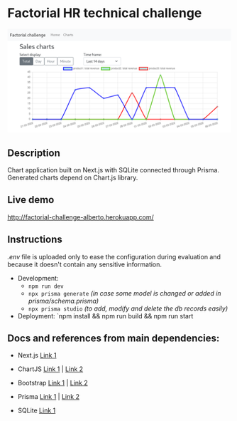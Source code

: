 # Factorial HR technical challenge

![Screenshot of factorial challenge repo](screenshot.png)

## Description

Chart application built on Next.js with SQLite connected through Prisma. Generated charts depend on Chart.js library.

## Live demo

http://factorial-challenge-alberto.herokuapp.com/

## Instructions

_.env_ file is uploaded only to ease the configuration during evaluation and because it doesn't contain any sensitive information.

-   Development:
    -   `npm run dev`
    -   `npx prisma generate` _(in case some model is changed or added in prisma/schema.prisma)_
    -   `npx prisma studio` _(to add, modify and delete the db records easily)_
-   Deployment: `npm install && npm run build && npm run start

## Docs and references from main dependencies:

-   Next.js [Link 1](https://nextjs.org/docs/getting-started)

-   ChartJS [Link 1](https://react-chartjs-2.js.org/docs/migration-to-v4) | [Link 2](https://itnext.io/chartjs-tutorial-with-react-nextjs-with-examples-2f514fdc130)

-   Bootstrap [Link 1](https://getbootstrap.com/docs/4.1/getting-started/introduction/) | [Link 2](https://www.kindacode.com/article/how-to-correctly-use-bootstrap-5-in-next-js/)
-   Prisma [Link 1](https://www.prisma.io/nextjs) | [Link 2](https://www.prisma.io/docs/concepts/components/prisma-client/raw-database-access)
-   SQLite [Link 1](https://www.sqlite.org/lang_datefunc.html)
